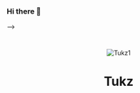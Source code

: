 ### Hi there 👋
</p> -->
<p href="Tukz" align="center">
    <img alt="" src=https://lanyard.cnrad.dev/api/990055597330296872/>
</p>
<p href=""n="center">
    <img alt="" src=https://lanyard.cnrad.dev/api/990055597330296872)/>
</p>
<p align="center"> <img src="https://komarev.com/ghpvc/?username=Tukz1&label=Profile%20views&color=0e75b6&style=flat" alt="Tukz1" /> </p>
<h1 align="center">Tukz</h1>

